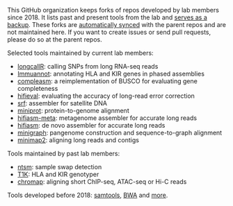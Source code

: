 This GitHub organization keeps forks of repos developed by lab members since 2018.
It lists past and present tools from the lab and [serves as a backup](https://docs.github.com/en/pull-requests/collaborating-with-pull-requests/working-with-forks/what-happens-to-forks-when-a-repository-is-deleted-or-changes-visibility#deleting-a-public-repository).
These forks are [automatically synced](https://github.com/apps/pull) with the parent repos and are not maintained here.
If you want to create issues or send pull requests, please do so at the parent repos.

Selected tools maintained by current lab members:
* [longcallR](https://github.com/huangnengCSU/longcallR): calling SNPs from long RNA-seq reads
* [Immuannot](https://github.com/YingZhou001/Immuannot): annotating HLA and KIR genes in phased assemblies
* [compleasm](https://github.com/huangnengCSU/compleasm): a reimplementation of BUSCO for evaluating gene completeness
* [hifieval](https://github.com/hlilab/hifieval): evaluating the accuracy of long-read error correction
* [srf](https://github.com/lh3/srf): assembler for satellite DNA
* [miniprot](https://github.com/lh3/miniprot): protein-to-genome alignment
* [hifiasm-meta](https://github.com/xfengnefx/hifiasm-meta): metagenome assembler for accurate long reads
* [hifiasm](https://github.com/chhylp123/hifiasm): de novo assembler for accurate long reads
* [minigraph](https://github.com/lh3/minigraph): pangenome construction and sequence-to-graph alignment
* [minimap2](https://github.com/lh3/minimap2): aligning long reads and contigs

Tools maintained by past lab members:
* [ntsm](https://github.com/JustinChu/ntsm): sample swap detection
* [T1K](https://github.com/mourisl/T1K): HLA and KIR genotyper
* [chromap](https://github.com/haowenz/chromap): aligning short ChIP-seq, ATAC-seq or Hi-C reads

Tools developed before 2018: [samtools](https://github.com/samtools/samtools), [BWA](https://github.com/lh3/BWA) and [more](https://github.com/lh3).
